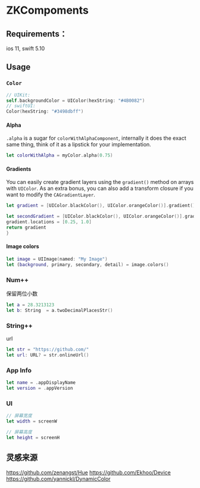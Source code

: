 # ZKCompoments

## Requirements：

ios 11, swift 5.10

## Usage

### `Color`

```swift
// UIKit: 
self.backgroundColor = UIColor(hexString: "#4B0082")
// swiftUI: 
Color(hexString: "#3498dbff")
```

#### Alpha
`.alpha` is a sugar for `colorWithAlphaComponent`, internally it does the exact same thing, think of it as a
lipstick for your implementation.
```swift
let colorWithAlpha = myColor.alpha(0.75)
```

#### Gradients
You can easily create gradient layers using the `gradient()` method on arrays with `UIColor`.
As an extra bonus, you can also add a transform closure if you want to modify the `CAGradientLayer`.

```swift
let gradient = [UIColor.blackColor(), UIColor.orangeColor()].gradient()

let secondGradient = [UIColor.blackColor(), UIColor.orangeColor()].gradient { gradient in
gradient.locations = [0.25, 1.0]
return gradient
}
```

#### Image colors
```swift
let image = UIImage(named: "My Image")
let (background, primary, secondary, detail) = image.colors()
```

### Num++
保留两位小数
```swift
let a = 28.3213123
let b: String  = a.twoDecimalPlacesStr()
```

### String++
url
```swift
let str = "https://github.com/"
let url: URL? = str.onlineUrl()
```

### App Info
``` swift
let name = .appDisplayName
let version = .appVersion
```

### UI
``` swift 
// 屏幕宽度
let width = screenW

// 屏幕高度
let height = screenH
```

## 灵感来源
https://github.com/zenangst/Hue 
https://github.com/Ekhoo/Device 
https://github.com/yannickl/DynamicColor 
